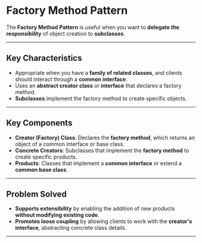 # **Factory Method Pattern**

The **Factory Method Pattern** is useful when you want to **delegate the responsibility** of object creation to **subclasses**.

---

## **Key Characteristics**
- Appropriate when you have a **family of related classes**, and clients should interact through a **common interface**.
- Uses an **abstract creator class** or **interface** that declares a factory method.
- **Subclasses** implement the factory method to create specific objects.

---

## **Key Components**
- **Creator (Factory) Class**: Declares the **factory method**, which returns an object of a common interface or base class.
- **Concrete Creators**: Subclasses that implement the **factory method** to create specific products.
- **Products**: Classes that implement a **common interface** or extend a **common base class**.

---

## **Problem Solved**
- **Supports extensibility** by enabling the addition of new products **without modifying existing code**.
- **Promotes loose coupling** by allowing clients to work with the **creator's interface**, abstracting concrete class details.

---